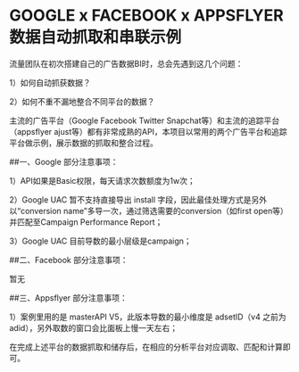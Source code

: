# GOOGLE x FACEBOOK x APPSFLYER 数据自动抓取和串联示例

流量团队在初次搭建自己的广告数据BI时，总会先遇到这几个问题：

1）如何自动抓获数据？

2）如何不重不漏地整合不同平台的数据？


主流的广告平台（Google Facebook Twitter Snapchat等）和主流的追踪平台（appsflyer ajust等）都有非常成熟的API，本项目以常用的两个广告平台和追踪平台做示例，展示数据的抓取和整合过程。

##一、Google 部分注意事项：

1）API如果是Basic权限，每天请求次数额度为1w次；

2）Google UAC 暂不支持直接导出 install 字段，因此最佳处理方式是另外以“conversion name”多导一次，通过筛选需要的conversion（如first open等）并匹配至Campaign Performance Report；

3）Google UAC 目前导数的最小层级是campaign；

##二、Facebook 部分注意事项：

暂无

##三、Appsflyer 部分注意事项：

1）案例里用的是 masterAPI V5，此版本导数的最小维度是 adsetID（v4 之前为 adid），另外取数的窗口会比面板上慢一天左右；


在完成上述平台的数据抓取和储存后，在相应的分析平台对应调取、匹配和计算即可。
